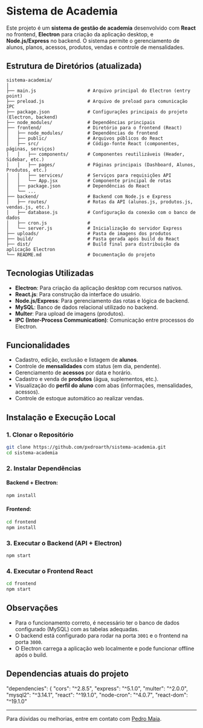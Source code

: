 # Sistema de Academia

Este projeto é um **sistema de gestão de academia** desenvolvido com **React** no frontend, **Electron** para criação da aplicação desktop, e **Node.js/Express** no backend. O sistema permite o gerenciamento de alunos, planos, acessos, produtos, vendas e controle de mensalidades.

## Estrutura de Diretórios (atualizada)

```
sistema-academia/
│
├── main.js                   # Arquivo principal do Electron (entry point)
├── preload.js                # Arquivo de preload para comunicação IPC
├── package.json              # Configurações principais do projeto (Electron, backend)
├── node_modules/             # Dependências principais
├── frontend/                 # Diretório para o frontend (React)
│   ├── node_modules/         # Dependências do frontend
│   ├── public/               # Arquivos públicos do React
│   ├── src/                  # Código-fonte React (componentes, páginas, serviços)
│   │   ├── components/       # Componentes reutilizáveis (Header, Sidebar, etc.)
│   │   ├── pages/            # Páginas principais (Dashboard, Alunos, Produtos, etc.)
│   │   ├── services/         # Serviços para requisições API
│   │   └── App.jsx           # Componente principal de rotas
│   ├── package.json          # Dependências do React
│   └── ...
├── backend/                  # Backend com Node.js e Express
│   ├── routes/               # Rotas da API (alunos.js, produtos.js, vendas.js, etc.)
│   ├── database.js           # Configuração da conexão com o banco de dados
│   ├── cron.js               # 
│   └── server.js             # Inicialização do servidor Express
├── uploads/                  # Pasta de imagens dos produtos
├── build/                    # Pasta gerada após build do React
├── dist/                     # Build final para distribuição da aplicação Electron
└── README.md                 # Documentação do projeto
```

## Tecnologias Utilizadas

- **Electron**: Para criação da aplicação desktop com recursos nativos.
- **React.js**: Para construção da interface do usuário.
- **Node.js/Express**: Para gerenciamento das rotas e lógica de backend.
- **MySQL**: Banco de dados relacional utilizado no backend.
- **Multer**: Para upload de imagens (produtos).
- **IPC (Inter-Process Communication)**: Comunicação entre processos do Electron.

## Funcionalidades

- Cadastro, edição, exclusão e listagem de **alunos**.
- Controle de **mensalidades** com status (em dia, pendente).
- Gerenciamento de **acessos** por data e horário.
- Cadastro e venda de **produtos** (água, suplementos, etc.).
- Visualização do **perfil do aluno** com abas (informações, mensalidades, acessos).
- Controle de estoque automático ao realizar vendas.

## Instalação e Execução Local

### 1. Clonar o Repositório
```bash
git clone https://github.com/pxdroarth/sistema-academia.git
cd sistema-academia
```

### 2. Instalar Dependências

#### Backend + Electron:
```bash
npm install
```

#### Frontend:
```bash
cd frontend
npm install
```

### 3. Executar o Backend (API + Electron)
```bash
npm start
```

### 4. Executar o Frontend React
```bash
cd frontend
npm start
```

## Observações

- Para o funcionamento correto, é necessário ter o banco de dados configurado (MySQL) com as tabelas adequadas.
- O backend está configurado para rodar na porta `3001` e o frontend na porta `3000`.
- O Electron carrega a aplicação web localmente e pode funcionar offline após o build.

## Dependencias atuais do projeto 
"dependencies": {
    "cors": "^2.8.5",
    "express": "^5.1.0",
    "multer": "^2.0.0",
    "mysql2": "^3.14.1",
    "react": "^19.1.0",
    "node-cron": "^4.0.7",
    "react-dom": "^19.1.0"
    

---

Para dúvidas ou melhorias, entre em contato com [Pedro Maia](mailto:Pedroarthurmaia2000@gmail.com).
